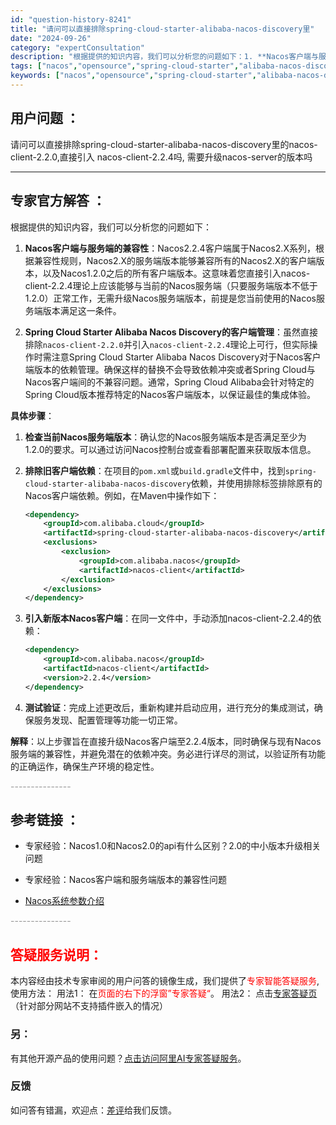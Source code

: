 ```yaml
---
id: "question-history-8241"
title: "请问可以直接排除spring-cloud-starter-alibaba-nacos-discovery里"
date: "2024-09-26"
category: "expertConsultation"
description: "根据提供的知识内容，我们可以分析您的问题如下：1. **Nacos客户端与服务端的兼容性**：Nacos2.2.4客户端属于Nacos2.X系列，根据兼容性规则，Nacos2.X的服务端版本能够兼容所有的Nacos2.X的客户端版本，以及Nacos1.2.0之后的所有客户端版本。这意味着您直接引入n"
tags: ["nacos","opensource","spring-cloud-starter","alibaba-nacos-discovery","nacos-client","220","224"]
keywords: ["nacos","opensource","spring-cloud-starter","alibaba-nacos-discovery","nacos-client","220","224"]
---
```


## 用户问题 ： 
 请问可以直接排除spring-cloud-starter-alibaba-nacos-discovery里的nacos-client-2.2.0,直接引入 nacos-client-2.2.4吗, 需要升级nacos-server的版本吗  

---------------
## 专家官方解答 ：

根据提供的知识内容，我们可以分析您的问题如下：

1. **Nacos客户端与服务端的兼容性**：Nacos2.2.4客户端属于Nacos2.X系列，根据兼容性规则，Nacos2.X的服务端版本能够兼容所有的Nacos2.X的客户端版本，以及Nacos1.2.0之后的所有客户端版本。这意味着您直接引入nacos-client-2.2.4理论上应该能够与当前的Nacos服务端（只要服务端版本不低于1.2.0）正常工作，无需升级Nacos服务端版本，前提是您当前使用的Nacos服务端版本满足这一条件。

2. **Spring Cloud Starter Alibaba Nacos Discovery的客户端管理**：虽然直接排除`nacos-client-2.2.0`并引入`nacos-client-2.2.4`理论上可行，但实际操作时需注意Spring Cloud Starter Alibaba Nacos Discovery对于Nacos客户端版本的依赖管理。确保这样的替换不会导致依赖冲突或者Spring Cloud与Nacos客户端间的不兼容问题。通常，Spring Cloud Alibaba会针对特定的Spring Cloud版本推荐特定的Nacos客户端版本，以保证最佳的集成体验。

**具体步骤**：

1. **检查当前Nacos服务端版本**：确认您的Nacos服务端版本是否满足至少为1.2.0的要求。可以通过访问Nacos控制台或查看部署配置来获取版本信息。

2. **排除旧客户端依赖**：在项目的`pom.xml`或`build.gradle`文件中，找到`spring-cloud-starter-alibaba-nacos-discovery`依赖，并使用排除标签排除原有的Nacos客户端依赖。例如，在Maven中操作如下：
   ```xml
   <dependency>
       <groupId>com.alibaba.cloud</groupId>
       <artifactId>spring-cloud-starter-alibaba-nacos-discovery</artifactId>
       <exclusions>
           <exclusion>
               <groupId>com.alibaba.nacos</groupId>
               <artifactId>nacos-client</artifactId>
           </exclusion>
       </exclusions>
   </dependency>
   ```

3. **引入新版本Nacos客户端**：在同一文件中，手动添加nacos-client-2.2.4的依赖：
   ```xml
   <dependency>
       <groupId>com.alibaba.nacos</groupId>
       <artifactId>nacos-client</artifactId>
       <version>2.2.4</version>
   </dependency>
   ```

4. **测试验证**：完成上述更改后，重新构建并启动应用，进行充分的集成测试，确保服务发现、配置管理等功能一切正常。

**解释**：以上步骤旨在直接升级Nacos客户端至2.2.4版本，同时确保与现有Nacos服务端的兼容性，并避免潜在的依赖冲突。务必进行详尽的测试，以验证所有功能的正确运作，确保生产环境的稳定性。


<font color="#949494">---------------</font> 


## 参考链接 ：

* 专家经验：Nacos1.0和Nacos2.0的api有什么区别？2.0的中小版本升级相关问题 
 
 * 专家经验：Nacos客户端和服务端版本的兼容性问题 
 
 * [Nacos系统参数介绍](https://nacos.io/docs/latest/guide/admin/system-configurations)


 <font color="#949494">---------------</font> 
 


## <font color="#FF0000">答疑服务说明：</font> 

本内容经由技术专家审阅的用户问答的镜像生成，我们提供了<font color="#FF0000">专家智能答疑服务</font>,使用方法：
用法1： 在<font color="#FF0000">页面的右下的浮窗”专家答疑“</font>。
用法2： 点击[专家答疑页](https://answer.opensource.alibaba.com/docs/intro)（针对部分网站不支持插件嵌入的情况）
### 另：


有其他开源产品的使用问题？[点击访问阿里AI专家答疑服务](https://answer.opensource.alibaba.com/docs/intro)。
### 反馈
如问答有错漏，欢迎点：[差评](https://ai.nacos.io/user/feedbackByEnhancerGradePOJOID?enhancerGradePOJOId=13592)给我们反馈。
